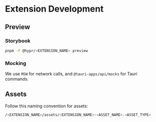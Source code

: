 # Extension Development

## Preview

### Storybook

```bash
pnpm -F @hypr/<EXTENSION_NAME> preview
```

### Mocking

We use `MSW` for network calls, and `@tauri-apps/api/mocks` for Tauri commands.

## Assets

Follow this naming convention for assets:

```bash
/<EXTENSION_NAME>/assets/<EXTENSION_NAME>-<ASSET_NAME>.<ASSET_TYPE>
```
